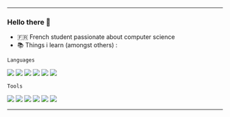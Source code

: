 <hr>

### Hello there :wave:

- :fr: French student passionate about computer science
- :books: Things i learn (amongst others) :

`Languages`

![](https://img.shields.io/badge/Python-3776AB?logo=python&logoColor=FFFFFF&style=for-the-badge) ![](https://img.shields.io/badge/C-5c6bc0?logo=c&logoColor=FFFFFF&style=for-the-badge) ![](https://img.shields.io/badge/CSharp-239120?logo=csharp&logoColor=FFFFFFF&style=for-the-badge) ![](https://img.shields.io/badge/Lua-010080?logo=lua&logoColor=FFFFFF&style=for-the-badge) ![](https://img.shields.io/badge/Javascript-F7DF1E?logo=javascript&logoColor=303030&style=for-the-badge) ![](https://img.shields.io/badge/Ocaml-EC6813?logo=ocaml&logoColor=FFFFFF&style=for-the-badge) 

`Tools`

![](https://img.shields.io/badge/Vim-019533?logo=vim&logoColor=FFFFFF&style=for-the-badge) ![](https://img.shields.io/badge/GIT-F05032?logo=git&logoColor=FFFFFF&style=for-the-badge) ![](https://img.shields.io/badge/Unity-303030?logo=unity&logoColor=FFFFFF&style=for-the-badge) ![](https://img.shields.io/badge/NodeJS-339933?logo=nodedotjs&logoColor=FFFFFF&style=for-the-badge) ![](https://img.shields.io/badge/Django-0c3c26?logo=django&logoColor=FFFFFF&style=for-the-badge) ![](https://img.shields.io/badge/Svelte-ffffff?logo=svelte&logoColor=ff3e00&style=for-the-badge)
<hr>
